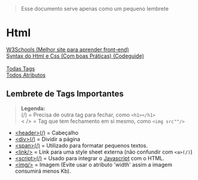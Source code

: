 > Esse documento serve apenas como um pequeno lembrete

# Html

[W3Schools (Melhor site para aprender front-end)](https://www.w3schools.com/Html/default.asp)<br>
[Syntax do Html e Css (Com boas Práticas) (Codeguide)](http://codeguide.co/#html)<br><br>
[Todas Tags](https://www.w3schools.com/tags/)<br>
[Todos Atributos](https://www.w3schools.com/tags/ref_attributes.asp)

## Lembrete de Tags Importantes

> **Legenda:** <br> (/) = Precisa de outra tag para fechar, como `<h1></h1>`<br> < /> = Tag que tem fechamento em si mesmo, como `<img src""/>`

* [	&lt;header>(/)](https://www.w3schools.com/tags/tag_header.asp) = Cabeçalho
* [	&lt;div>(/)](https://www.w3schools.com/tags/tag_div.asp) = Dividir a página
* [	&lt;span>(/)](https://www.w3schools.com/tags/tag_span.asp) = Utilizado para formatar pequenos textos.
* [ &lt;link/>](https://www.w3schools.com/tags/tag_link.asp) = Link para uma style sheet externa (não confundir com `<a>(/)`)
* [	&lt;script>(/)](https://www.w3schools.com/tags/tag_script.asp) = Usado para integrar o [Javascript](https://github.com/JoaoSodre/Programacao/blob/master/Front-End/Javascript%20(Front-end).md) com o HTML.
* [	&lt;img/>](https://www.w3schools.com/tags/tag_img.asp) = Imagem (Evite usar o atributo 'width' assim a imagem consumirá menos Kb).
